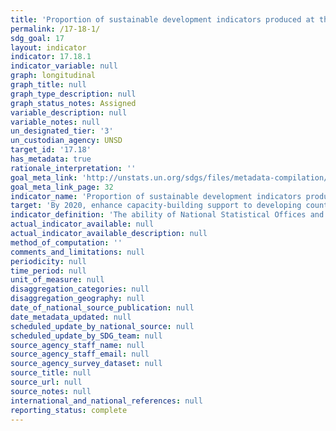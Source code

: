 ```yaml
---
title: 'Proportion of sustainable development indicators produced at the national level with full disaggregation when relevant to the target, in accordance with the Fundamental Principles of Official Statistics'
permalink: /17-18-1/
sdg_goal: 17
layout: indicator
indicator: 17.18.1
indicator_variable: null
graph: longitudinal
graph_title: null
graph_type_description: null
graph_status_notes: Assigned
variable_description: null
variable_notes: null
un_designated_tier: '3'
un_custodian_agency: UNSD
target_id: '17.18'
has_metadata: true
rationale_interpretation: ''
goal_meta_link: 'http://unstats.un.org/sdgs/files/metadata-compilation/Metadata-Goal-17.pdf'
goal_meta_link_page: 32
indicator_name: 'Proportion of sustainable development indicators produced at the national level with full disaggregation when relevant to the target, in accordance with the Fundamental Principles of Official Statistics'
target: 'By 2020, enhance capacity-building support to developing countries, including for least developed countries and small island developing States, to increase significantly the availability of high-quality, timely and reliable data disaggregated by income, gender, age, race, ethnicity, migratory status, disability, geographic location and other characteristics relevant in national contexts.'
indicator_definition: 'The ability of National Statistical Offices and other bodies within countries to report on the diversity of SDG indicators is itself a measure of capacity, particularly when we think about the eventual complexity of the indicator framework as well as the points of disaggregation. Right now, a number of the existing indicators are calculated or modeled at global level, and the purpose of this indicator is to measure the shift in that calculation process to the national level. Disaggregation would be assessed on the basis of the language of target 17.18, as well as the metadata and agreements on disaggregation for each indicator itself. The baseline and targets for this indicators will be determined in a later stage using trend data on the MDGs reporting and independent assessments of current capacity of countries for reporting towards the final results framework and indicators for the SDGs.'
actual_indicator_available: null
actual_indicator_available_description: null
method_of_computation: ''
comments_and_limitations: null
periodicity: null
time_period: null
unit_of_measure: null
disaggregation_categories: null
disaggregation_geography: null
date_of_national_source_publication: null
date_metadata_updated: null
scheduled_update_by_national_source: null
scheduled_update_by_SDG_team: null
source_agency_staff_name: null
source_agency_staff_email: null
source_agency_survey_dataset: null
source_title: null
source_url: null
source_notes: null
international_and_national_references: null
reporting_status: complete
---
```

